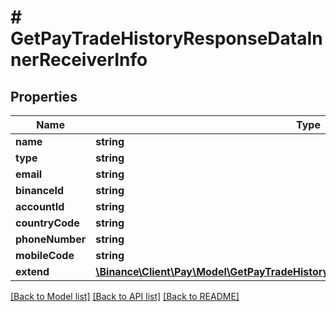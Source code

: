 # # GetPayTradeHistoryResponseDataInnerReceiverInfo

## Properties

Name | Type | Description | Notes
------------ | ------------- | ------------- | -------------
**name** | **string** |  | [optional]
**type** | **string** |  | [optional]
**email** | **string** |  | [optional]
**binanceId** | **string** |  | [optional]
**accountId** | **string** |  | [optional]
**countryCode** | **string** |  | [optional]
**phoneNumber** | **string** |  | [optional]
**mobileCode** | **string** |  | [optional]
**extend** | [**\Binance\Client\Pay\Model\GetPayTradeHistoryResponseDataInnerReceiverInfoExtend**](GetPayTradeHistoryResponseDataInnerReceiverInfoExtend.md) |  | [optional]

[[Back to Model list]](../../README.md#models) [[Back to API list]](../../README.md#endpoints) [[Back to README]](../../README.md)
